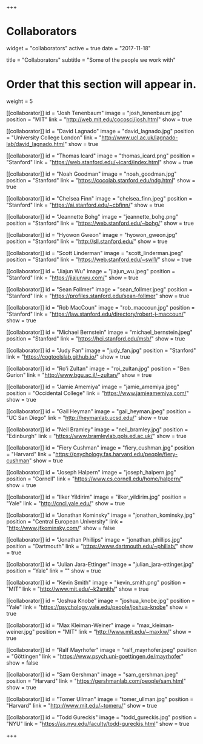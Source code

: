 +++
# Collaborators
widget = "collaborators"
active = true
date = "2017-11-18"

title = "Collaborators"
subtitle = "Some of the people we work with"

# Order that this section will appear in.
weight = 5

[[collaborator]]
	id = "Josh Tenenbaum"
	image = "josh_tenenbaum.jpg"
	position = "MIT"
	link = "http://web.mit.edu/cocosci/josh.html"
	show = true

[[collaborator]]
	id = "David Lagnado"
	image = "david_lagnado.jpg"
	position = "University College London"
	link = "http://www.ucl.ac.uk/lagnado-lab/david_lagnado.html"
	show = true

[[collaborator]]
	id = "Thomas Icard"
	image = "thomas_icard.png"
	position = "Stanford"
	link = "https://web.stanford.edu/~icard/index.html"
	show = true

[[collaborator]]
	id = "Noah Goodman"
	image = "noah_goodman.jpg"
	position = "Stanford"
	link = "https://cocolab.stanford.edu/ndg.html"
	show = true

[[collaborator]]
	id = "Chelsea Finn"
	image = "chelsea_finn.jpeg"
	position = "Stanford"
	link = "https://ai.stanford.edu/~cbfinn/"
	show = true	

[[collaborator]]
	id = "Jeannette Bohg"
	image = "jeannette_bohg.png"
	position = "Stanford"
	link = "https://web.stanford.edu/~bohg/"
	show = true		

[[collaborator]]
	id = "Hyowon Gweon"
	image = "hyowon_gweon.jpg"
	position = "Stanford"
	link = "http://sll.stanford.edu/"
	show = true

[[collaborator]]
	id = "Scott Linderman"
	image = "scott_linderman.jpeg"
	position = "Stanford"
	link = "https://web.stanford.edu/~swl1/"
	show = true	

[[collaborator]]
	id = "Jiajun Wu"
	image = "jiajun_wu.jpeg"
	position = "Stanford"
	link = "https://jiajunwu.com/"
	show = true

[[collaborator]]
	id = "Sean Follmer"
	image = "sean_follmer.jpeg"
	position = "Stanford"
	link = "https://profiles.stanford.edu/sean-follmer"
	show = true

[[collaborator]]
	id = "Rob MacCoun"
	image = "rob_maccoun.jpg"
	position = "Stanford"
	link = "https://law.stanford.edu/directory/robert-j-maccoun/"
	show = true

[[collaborator]]
	id = "Michael Bernstein"
	image = "michael_bernstein.jpeg"
	position = "Stanford"
	link = "https://hci.stanford.edu/msb/"
	show = true

[[collaborator]]
	id = "Judy Fan"
	image = "judy_fan.jpg"
	position = "Stanford"
	link = "https://cogtoolslab.github.io/"
	show = true

[[collaborator]]
	id = "Ro'i Zultan"
	image = "roi_zultan.jpg"
	position = "Ben Gurion"
	link = "http://www.bgu.ac.il/~zultan/"
	show = true

[[collaborator]]
	id = "Jamie Amemiya"
	image = "jamie_amemiya.jpeg"
	position = "Occidental College"
	link = "https://www.jamieamemiya.com/"
	show = true

[[collaborator]]
	id = "Gail Heyman"
	image = "gail_heyman.jpeg"
	position = "UC San Diego"
	link = "http://heymanlab.ucsd.edu/"
	show = true		

[[collaborator]]
	id = "Neil Bramley"
	image = "neil_bramley.jpg"
	position = "Edinburgh"
	link = "https://www.bramleylab.ppls.ed.ac.uk/"
	show = true

[[collaborator]]
	id = "Fiery Cushman"
	image = "fiery_cushman.jpg"
	position = "Harvard"
	link = "https://psychology.fas.harvard.edu/people/fiery-cushman"
	show = true

[[collaborator]]
	id = "Joseph Halpern"
	image = "joseph_halpern.jpg"
	position = "Cornell"
	link = "https://www.cs.cornell.edu/home/halpern/"
	show = true

[[collaborator]]
	id = "Ilker Yildirim"
	image = "ilker_yildirim.jpg"
	position = "Yale"
	link = "http://cncl.yale.edu/"
	show = true

[[collaborator]]
	id = "Jonathan Kominsky"
	image = "jonathan_kominsky.jpg"
	position = "Central European University"
	link = "http://www.jfkominsky.com/"
	show = false

[[collaborator]]
	id = "Jonathan Phillips"
	image = "jonathan_phillips.jpg"
	position = "Dartmouth"
	link = "https://www.dartmouth.edu/~phillab/"
	show = true

[[collaborator]]
	id = "Julian Jara-Ettinger"
	image = "julian_jara-ettinger.jpg"
	position = "Yale"
	link = ""
	show = true

[[collaborator]]
	id = "Kevin Smith"
	image = "kevin_smith.png"
	position = "MIT"
	link = "http://www.mit.edu/~k2smith/"
	show = true

[[collaborator]]
	id = "Joshua Knobe"
	image = "joshua_knobe.jpg"
	position = "Yale"
	link = "https://psychology.yale.edu/people/joshua-knobe"
	show = true

[[collaborator]]
	id = "Max Kleiman-Weiner"
	image = "max_kleiman-weiner.jpg"
	position = "MIT"
	link = "http://www.mit.edu/~maxkw/"
	show = true

[[collaborator]]
	id = "Ralf Mayrhofer"
	image = "ralf_mayrhofer.jpeg"
	position = "Göttingen"
	link = "https://www.psych.uni-goettingen.de/mayrhofer"
	show = false

[[collaborator]]
	id = "Sam Gershman"
	image = "sam_gershman.jpeg"
	position = "Harvard"
	link = "https://gershmanlab.com/people/sam.html"
	show = true

[[collaborator]]
	id = "Tomer Ullman"
	image = "tomer_ullman.jpg"
	position = "Harvard"
	link = "http://www.mit.edu/~tomeru/"
	show = true

[[collaborator]]
	id = "Todd Gureckis"
	image = "todd_gureckis.jpg"
	position = "NYU"
	link = "https://as.nyu.edu/faculty/todd-gureckis.html"
	show = true


+++
